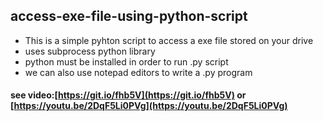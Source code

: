 ## access-exe-file-using-python-script
* This is a simple pyhton script to access a exe file stored on your drive
* uses subprocess python library
* python must be installed in order to run .py script
* we can also use notepad editors to write a .py program

#### see video:[https://git.io/fhb5V](https://git.io/fhb5V) or [https://youtu.be/2DqF5Li0PVg](https://youtu.be/2DqF5Li0PVg)




